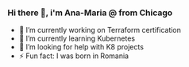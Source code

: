 ### Hi there 👋, i'm Ana-Maria @ from Chicago
- 🔭 I’m currently working on Terraform certification
- 🌱 I’m currently learning Kubernetes
- 🤔 I’m looking for help with K8 projects
- ⚡ Fun fact: I was born in Romania

<!--
**marieane22/marieane22** is a ✨ _special_ ✨ repository because its `README.md` (this file) appears on your GitHub profile.

Here are some ideas to get you started:

- 🔭 I’m currently working on ...
- 🌱 I’m currently learning Kubernetes
- 👯 I’m looking to collaborate on ...
- 🤔 I’m looking for help with ...
- 💬 Ask me about ...
- 📫 How to reach me: ...
- 😄 Pronouns: ...
- ⚡ Fun fact: ...
-->
